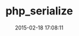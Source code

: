 ---
layout: post
title:  "php_serialize"
repo:   "viva/php_serialize"
date:   2015-02-18 17:08:11
gemurl: http://www.aagh.net/projects/ruby-php-serialize
---